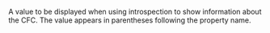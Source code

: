 A value to be displayed when using introspection to show
            information about the CFC. The value appears in parentheses
            following the property name.